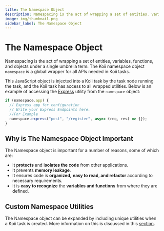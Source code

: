 ```yaml
---
title: The Namespace Object
description: Namespacing is the act of wrapping a set of entities, variables, functions, and objects under a single umbrella term.
image: img/thumbnail.png
sidebar_label: The Namespace Object
---
```


# The Namespace Object

Namespacing is the act of wrapping a set of entities, variables, functions, and objects under a single umbrella term. The Koii namespace object `namespace` is a global wrapper for all APIs needed in Koii tasks.&#x20;

This JavaScript object is injected into a Koii task by the task node running the task, and the Koii task has access to all wrapped utilities. Below is an example of accessing the [Express](https://expressjs.com/) utility from the `namespace` object:

```javascript
if (namespace.app) {
  // Express app for configuration
  // Write your Express Endpoints here.
  //For Example
  namespace.express("post", "/register", async (req, res) => {});
}
```

## Why is The Namespace Object Important&#x20;

The Namespace object is important for a number of reasons, some of which are:

- It **protects** and **isolates the code** from other applications.
- It prevents **memory leakage**.
- It ensures code is **organized,** **easy to read, and refactor** according to necessary requirements.
- It is **easy to recognize** the **variables and functions** from where they are defined.

## Custom Namespace Utilities

The Namespace object can be expanded by including unique utilities when a Koii task is created. More information on this is discussed in this [section](customizing-the-namespace).
